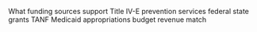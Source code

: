 What funding sources support Title IV-E prevention services federal state grants TANF Medicaid appropriations budget revenue match